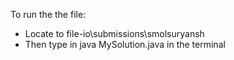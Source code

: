 To run the the file:
- Locate to file-io\submissions\smolsuryansh
- Then type in java MySolution.java in the terminal